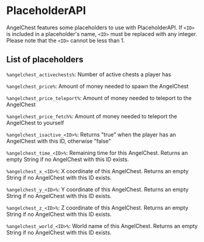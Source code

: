 # PlaceholderAPI

AngelChest features some placeholders to use with PlaceholderAPI. If `<ID>` is included in a placeholder's name, `<ID>`
must be replaced with any integer. Please note that the `<ID>` cannot be less than 1.

## List of placeholders

`%angelchest_activechests%`: Number of active chests a player has

`%angelchest_price%`: Amount of money needed to spawn the AngelChest

`%angelchest_price_teleport%`: Amount of money needed to teleport to the AngelChest

`%angelchest_price_fetch%`: Amount of money needed to teleport the AngelChest to yourself

`%angelchest_isactive_<ID>%`: Returns "true" when the player has an AngelChest with this ID, otherwise "false"

`%angelchest_time_<ID>%`: Remaining time for this AngelChest. Returns an empty String if no AngelChest with this ID
exists.

`%angelchest_x_<ID>%`: X coordinate of this AngelChest. Returns an empty String if no AngelChest with this ID exists.

`%angelchest_y_<ID>%`: Y coordinate of this AngelChest. Returns an empty String if no AngelChest with this ID exists.

`%angelchest_z_<ID>%`: Z coordinate of this AngelChest. Returns an empty String if no AngelChest with this ID exists.

`%angelchest_world_<ID>%`: World name of this AngelChest. Returns an empty String if no AngelChest with this ID exists.
